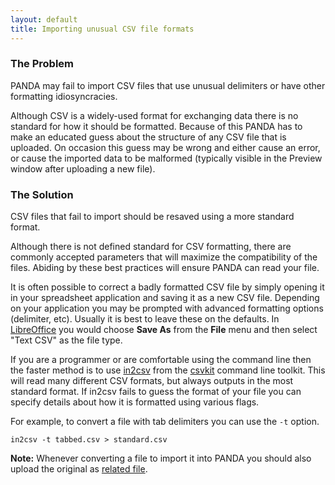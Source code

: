 ```yaml
---
layout: default 
title: Importing unusual CSV file formats 
---
```


### The Problem

PANDA may fail to import CSV files that use unusual delimiters or have other formatting idiosyncracies. 

Although CSV is a widely-used format for exchanging data there is no standard for how it should be formatted. Because of this PANDA has to make an educated guess about the structure of any CSV file that is uploaded. On occasion this guess may be wrong and either cause an error, or cause the imported data to be malformed (typically visible in the Preview window after uploading a new file).

### The Solution

CSV files that fail to import should be resaved using a more standard format.

Although there is not defined standard for CSV formatting, there are commonly accepted parameters that will maximize the compatibility of the files. Abiding by these best practices will ensure PANDA can read your file.

It is often possible to correct a badly formatted CSV file by simply opening it in your spreadsheet application and saving it as a new CSV file. Depending on your application you may be prompted with advanced formatting options (delimiter, etc). Usually it is best to leave these on the defaults. In [LibreOffice](http://www.libreoffice.org/) you would choose **Save As** from the **File** menu and then select "Text CSV" as the file type.

If you are a programmer or are comfortable using the command line then the faster method is to use [in2csv](http://csvkit.readthedocs.org/en/latest/scripts/in2csv.html) from the [csvkit](http://csvkit.readthedocs.org/en/latest/index.html) command line toolkit. This will read many different CSV formats, but always outputs in the most standard format. If in2csv fails to guess the format of your file you can specify details about how it is formatted using various flags.

For example, to convert a file with tab delimiters you can use the `-t` option.

`in2csv -t tabbed.csv > standard.csv`

**Note:** Whenever converting a file to import it into PANDA you should also upload the original as [related file](/docs/storing-related-files.html).
